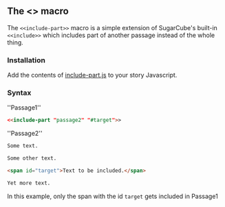 ## The <<include-part>> macro ##

The `<<include-part>>` macro is a simple extension of SugarCube's built-in `<<include>>` which includes part of another passage instead of the whole thing.

### Installation ###

Add the contents of [include-part.js](include-part.js) to your story Javascript.

### Syntax ###

''Passage1''
```html
<<include-part "passage2" "#target">>
```

''Passage2''
```html
Some text.

Some other text.

<span id="target">Text to be included.</span>

Yet more text.
```
In this example, only the span with the id `target` gets included in Passage1